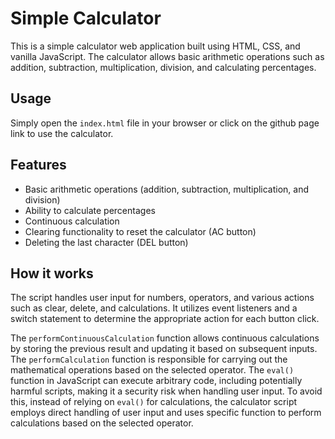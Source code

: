 # Simple Calculator

This is a simple calculator web application built using HTML, CSS, and vanilla JavaScript. The calculator allows basic arithmetic operations such as addition, subtraction, multiplication, division, and calculating percentages.

## Usage

Simply open the `index.html` file in your browser or click on the github page link to use the calculator.

## Features

- Basic arithmetic operations (addition, subtraction, multiplication, and division)
- Ability to calculate percentages
- Continuous calculation
- Clearing functionality to reset the calculator (AC button)
- Deleting the last character (DEL button)

## How it works

The script handles user input for numbers, operators, and various actions such as clear, delete, and calculations. It utilizes event listeners and a switch statement to determine the appropriate action for each button click. 

The `performContinuousCalculation` function allows continuous calculations by storing the previous result and updating it based on subsequent inputs. The `performCalculation` function is responsible for carrying out the mathematical operations based on the selected operator. The `eval()` function in JavaScript can execute arbitrary code, including potentially harmful scripts, making it a security risk when handling user input. To avoid this, instead of relying on `eval()` for calculations, the calculator script employs direct handling of user input and uses specific function to perform calculations based on the selected operator.
